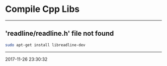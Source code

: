 # Compile Cpp Libs

----------------------------------------- 
## 'readline/readline.h' file not found

```bash
sudo apt-get install libreadline-dev 
```

-----------------------------------------
2017-11-26 23:30:32
